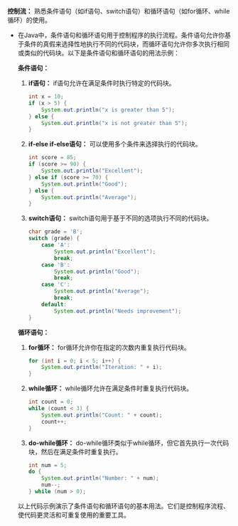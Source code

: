 **控制流：** 熟悉条件语句（如if语句、switch语句）和循环语句（如for循环、while循环）的使用。

- 在Java中，条件语句和循环语句用于控制程序的执行流程。条件语句允许你基于条件的真假来选择性地执行不同的代码块，而循环语句允许你多次执行相同或类似的代码块。以下是条件语句和循环语句的用法示例：

  **条件语句：**

  1. **if语句：** if语句允许在满足条件时执行特定的代码块。

     ```java
     int x = 10;
     if (x > 5) {
         System.out.println("x is greater than 5");
     } else {
         System.out.println("x is not greater than 5");
     }
     ```

  2. **if-else if-else语句：** 可以使用多个条件来选择执行的代码块。

     ```java
     int score = 85;
     if (score >= 90) {
         System.out.println("Excellent");
     } else if (score >= 70) {
         System.out.println("Good");
     } else {
         System.out.println("Average");
     }
     ```

  3. **switch语句：** switch语句用于基于不同的选项执行不同的代码块。

     ```java
     char grade = 'B';
     switch (grade) {
         case 'A':
             System.out.println("Excellent");
             break;
         case 'B':
             System.out.println("Good");
             break;
         case 'C':
             System.out.println("Average");
             break;
         default:
             System.out.println("Needs improvement");
     }
     ```

  **循环语句：**

  1. **for循环：** for循环允许你在指定的次数内重复执行代码块。

     ```java
     for (int i = 0; i < 5; i++) {
         System.out.println("Iteration: " + i);
     }
     ```

  2. **while循环：** while循环允许在满足条件时重复执行代码块。

     ```java
     int count = 0;
     while (count < 3) {
         System.out.println("Count: " + count);
         count++;
     }
     ```

  3. **do-while循环：** do-while循环类似于while循环，但它首先执行一次代码块，然后在满足条件时重复执行。

     ```java
     int num = 5;
     do {
         System.out.println("Number: " + num);
         num--;
     } while (num > 0);
     ```

  以上代码示例演示了条件语句和循环语句的基本用法。它们是控制程序流程、使代码更灵活和可重复使用的重要工具。
